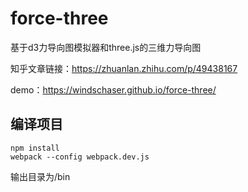 # force-three
基于d3力导向图模拟器和three.js的三维力导向图

知乎文章链接：https://zhuanlan.zhihu.com/p/49438167

demo：https://windschaser.github.io/force-three/
## 编译项目
```
npm install
webpack --config webpack.dev.js
```
输出目录为/bin
